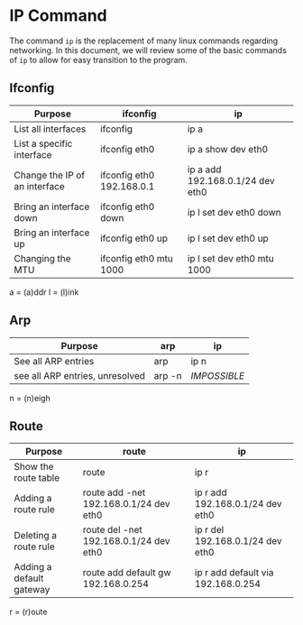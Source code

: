 # IP Command

The command `ip` is the replacement of many linux commands regarding networking. In this document, we will review some of the basic commands of `ip` to allow for easy transition to the program.

## Ifconfig
Purpose                       | ifconfig                  | ip
----------------------------- | ------------------------- | ---
List all interfaces           | ifconfig                  | ip a
List a specific interface     | ifconfig eth0             | ip a show dev eth0
Change the IP of an interface | ifconfig eth0 192.168.0.1 | ip a add 192.168.0.1/24 dev eth0
Bring an interface down       | ifconfig eth0 down        | ip l set dev eth0 down
Bring an interface up         | ifconfig eth0 up          | ip l set dev eth0 up
Changing the MTU              | ifconfig eth0 mtu 1000    | ip l set dev eth0 mtu 1000

a = (a)ddr
l = (l)ink

## Arp
Purpose                         | arp    | ip
------------------------------- | ------ | ---
See all ARP entries             | arp    | ip n
see all ARP entries, unresolved | arp -n | *IMPOSSIBLE*

n = (n)eigh

## Route
Purpose | route | ip
--- | --- | ---
Show the route table | route | ip r
Adding a route rule | route add -net 192.168.0.1/24 dev eth0 | ip r add 192.168.0.1/24 dev eth0
Deleting a route rule | route del -net 192.168.0.1/24 dev eth0 | ip r del 192.168.0.1/24 dev eth0
Adding a default gateway | route add default gw 192.168.0.254 | ip r add default via 192.168.0.254

r = (r)oute
